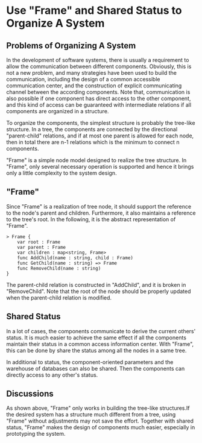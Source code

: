 # Use "Frame" and Shared Status to Organize A System  

## Problems of Organizing A System

In the development of software systems, there is usually a requirement to allow the communication between different components. Obviously, this is not a new problem, and many strategies have been used to build the communication, including the design of a common accessible communication center, and the construction of explicit communicating channel between the according components. Note that, communication is also possible if one component has direct access to the other component, and this kind of access can be guaranteed with intermediate relations if all components are organized in a structure.  

To organize the components, the simplest structure is probably the tree-like structure. In a tree, the components are connected by the directional "parent-child" relations, and if at most one parent is allowed for each node, then in total there are n-1 relations which is the minimum to connect n components.

"Frame" is a simple node model designed to realize the tree structure. In "Frame", only several necessary operation is supported and hence it brings only a little complexity to the system design.

## "Frame"

Since "Frame" is a realization of tree node, it should support the reference to the node's parent and children. Furthermore, it also maintains a reference to the tree's root. In the following, it is the abstract representation of "Frame".

    > Frame {
        var root : Frame
        var parent : Frame
        var children : map<string, Frame>
        func AddChild(name : string, child : Frame)
        func GetChild(name : string) => Frame
        func RemoveChild(name : string)
    }

The parent-child relation is constructed in "AddChild", and it is broken in "RemoveChild". Note that the root of the node should be properly updated when the parent-child relation is modified.

## Shared Status

In a lot of cases, the components communicate to derive the current others' status. It is much easier to achieve the same effect if all the components maintain their status in a common access information center. With "Frame", this can be done by share the status among all the nodes in a same tree.

In additional to status, the component-oriented parameters and the warehouse of databases can also be shared. Then the components can directly access to any other's status.

## Discussions

As shown above, "Frame" only works in building the tree-like structures.If the desired system has a structure much different from a tree, using "Frame" without adjustments may not save the effort. Together with shared status, "Frame" makes the design of components much easier, especially in prototyping the system.
